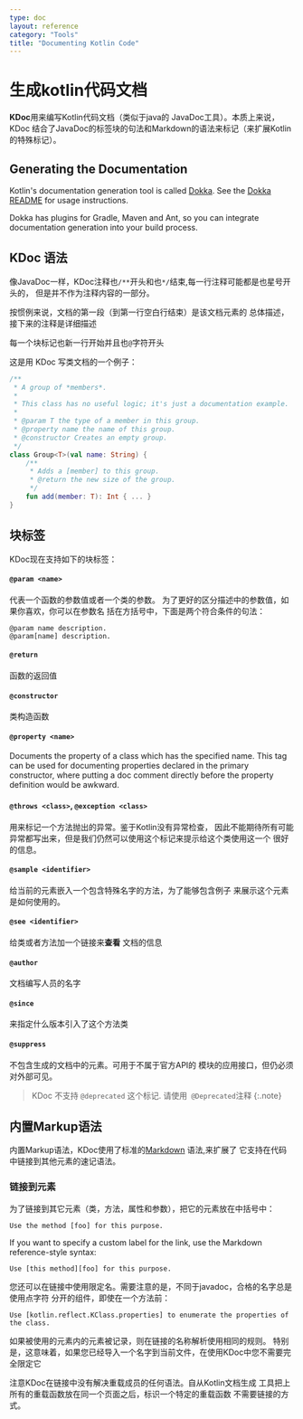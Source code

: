 ```yaml
---
type: doc
layout: reference
category: "Tools"
title: "Documenting Kotlin Code"
---
```


# 生成kotlin代码文档

**KDoc**用来编写Kotlin代码文档（类似于java的 JavaDoc工具）。本质上来说，KDoc
结合了JavaDoc的标签块的句法和Markdown的语法来标记（来扩展Kotlin的特殊标记）。

## Generating the Documentation

Kotlin's documentation generation tool is called [Dokka](https://github.com/Kotlin/dokka). See the
[Dokka README](https://github.com/Kotlin/dokka/blob/master/README.md) for usage instructions.

Dokka has plugins for Gradle, Maven and Ant, so you can integrate documentation generation into your build process.

## KDoc 语法

像JavaDoc一样，KDoc注释也`/**`开头和也`*/`结束,每一行注释可能都是也星号开头的，
但是并不作为注释内容的一部分。

按惯例来说，文档的第一段（到第一行空白行结束）是该文档元素的
总体描述，接下来的注释是详细描述

每一个块标记也新一行开始并且也`@`字符开头

这是用 KDoc 写类文档的一个例子：

``` kotlin
/**
 * A group of *members*.
 *
 * This class has no useful logic; it's just a documentation example.
 *
 * @param T the type of a member in this group.
 * @property name the name of this group.
 * @constructor Creates an empty group.
 */
class Group<T>(val name: String) {
    /**
     * Adds a [member] to this group.
     * @return the new size of the group.
     */
    fun add(member: T): Int { ... }
}
```

## 块标签

KDoc现在支持如下的块标签：

#### `@param <name>`

代表一个函数的参数值或者一个类的参数。
为了更好的区分描述中的参数值，如果你喜欢，你可以在参数名
括在方括号中，下面是两个符合条件的句法：

```
@param name description.
@param[name] description.
```

#### `@return`

函数的返回值

#### `@constructor`

类构造函数

#### `@property <name>`

Documents the property of a class which has the specified name. This tag can be used for documenting properties
declared in the primary constructor, where putting a doc comment directly before the property definition would be
awkward.

#### `@throws <class>`, `@exception <class>`

用来标记一个方法抛出的异常。鉴于Kotlin没有异常检查，
因此不能期待所有可能异常都写出来，但是我们仍然可以使用这个标记来提示给这个类使用这一个
很好的信息。

#### `@sample <identifier>`

给当前的元素嵌入一个包含特殊名字的方法，为了能够包含例子
来展示这个元素是如何使用的。

#### `@see <identifier>`

给类或者方法加一个链接来**查看** 文档的信息

#### `@author`

文档编写人员的名字

#### `@since`

来指定什么版本引入了这个方法类

#### `@suppress`

不包含生成的文档中的元素。可用于不属于官方API的
模块的应用接口，但仍必须对外部可见。

> KDoc 不支持 `@deprecated` 这个标记. 请使用` @Deprecated`注释
{:.note}


## 内置Markup语法

内置Markup语法，KDoc使用了标准的[Markdown](http://daringfireball.net/projects/markdown/syntax) 语法,来扩展了
它支持在代码中链接到其他元素的速记语法。

### 链接到元素

为了链接到其它元素（类，方法，属性和参数），把它的元素放在中括号中：

```
Use the method [foo] for this purpose.
```

If you want to specify a custom label for the link, use the Markdown reference-style syntax:

```
Use [this method][foo] for this purpose.
```

您还可以在链接中使用限定名。需要注意的是，不同于javadoc，合格的名字总是使用点字符
分开的组件，即使在一个方法前：

```
Use [kotlin.reflect.KClass.properties] to enumerate the properties of the class.
```

如果被使用的元素内的元素被记录，则在链接的名称解析使用相同的规则。
特别是，这意味着，如果您已经导入一个名字到当前文件，在使用KDoc中您不需要完全限定它

注意KDoc在链接中没有解决重载成员的任何语法。自从Kotlin文档生成
工具把上所有的重载函数放在同一个页面之后，标识一个特定的重载函数
不需要链接的方式。


